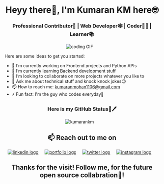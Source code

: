 <h1 align="center">Heyy there👋, I'm Kumaran KM here🤓</h1>
<h3 align="center">Professional Contributor👔 | Web Developer🕸️ | Coder🧑‍💻 | Learner📚</h3>

<p align="center">
<img src="https://i.pinimg.com/originals/00/2d/7e/002d7e638fb463fb7a266f5ffc7ac47d.gif" alt="coding GIF" />&nbsp;&nbsp;&nbsp;&nbsp;
</p>

Here are some ideas to get you started:

- 🔭 I’m currently working on Frontend projects and Python APIs
- 🌱 I’m currently learning Backend development stuff
- 👯 I’m looking to collaborate on more projects whatever you like to
- 💬 Ask me about technical stuff and knock knock jokes😉
- 📫 How to reach me: kumaranmohan1106@gmail.com
- ⚡ Fun fact: I'm the guy who codes everyday🤣 


<h3 align="center"> Here is my GitHub Status📜🖊️</h3>
<p align="center">
<img src="https://github-readme-stats.vercel.app/api?username=kumarankm&layout=compact&hide=html&theme=jolly" alt="kumarankm" />&nbsp;&nbsp;&nbsp;&nbsp;
</p>

<h2 align="center">📫 Reach out to me on</h2>
<p align="center">
  <a target="_blank"href="https://www.linkedin.com/in/kumarankm"><img src="https://img.shields.io/badge/%5BL%5D-LINKEDIN-blue" alt="linkedin logo" /></a>&nbsp;&nbsp;&nbsp;&nbsp;
<a target="_blank"href="https://kumarankm.github.io"><img src="https://img.shields.io/badge/%3C%5C%3E-PORTFOLIO-brightgreen" alt="portfolio logo" /></a>&nbsp;&nbsp;&nbsp;&nbsp;
  <a target="_blank"href="https://twitter.com/KumaranKM4"><img src="https://img.shields.io/badge/%5BT%5D-TWITTER-yellow" alt="twitter logo" /></a>&nbsp;&nbsp;&nbsp;&nbsp;
  <a href="https://www.instagram.com/kumarantechie/"><img src="https://img.shields.io/badge/%5BI%5D-INSTAGRAM-red" alt="instagram logo" /></a>&nbsp;&nbsp;&nbsp;&nbsp;
</p>

<h2 align="center">Thanks for the visit! Follow me, for the future open source collabration🥳!</h2>
